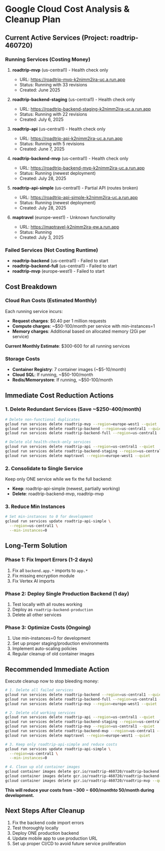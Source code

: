 # Google Cloud Cost Analysis & Cleanup Plan

## Current Active Services (Project: roadtrip-460720)

### Running Services (Costing Money)
1. **roadtrip-mvp** (us-central1) - Health check only
   - URL: https://roadtrip-mvp-k2nimm2ira-uc.a.run.app
   - Status: Running with 33 revisions
   - Created: June 2025
   
2. **roadtrip-backend-staging** (us-central1) - Health check only  
   - URL: https://roadtrip-backend-staging-k2nimm2ira-uc.a.run.app
   - Status: Running with 22 revisions
   - Created: July 6, 2025

3. **roadtrip-api** (us-central1) - Health check only
   - URL: https://roadtrip-api-k2nimm2ira-uc.a.run.app
   - Status: Running with 5 revisions
   - Created: June 7, 2025

4. **roadtrip-backend-mvp** (us-central1) - Health check only
   - URL: https://roadtrip-backend-mvp-k2nimm2ira-uc.a.run.app
   - Status: Running (newest deployment)
   - Created: July 28, 2025

5. **roadtrip-api-simple** (us-central1) - Partial API (routes broken)
   - URL: https://roadtrip-api-simple-k2nimm2ira-uc.a.run.app
   - Status: Running (newest deployment) 
   - Created: July 28, 2025

6. **maptravel** (europe-west1) - Unknown functionality
   - URL: https://maptravel-k2nimm2ira-ew.a.run.app
   - Status: Running
   - Created: July 3, 2025

### Failed Services (Not Costing Runtime)
- **roadtrip-backend** (us-central1) - Failed to start
- **roadtrip-backend-full** (us-central1) - Failed to start
- **roadtrip-mvp** (europe-west1) - Failed to start

## Cost Breakdown

### Cloud Run Costs (Estimated Monthly)
Each running service incurs:
- **Request charges**: $0.40 per 1 million requests
- **Compute charges**: ~$50-100/month per service with min-instances=1
- **Memory charges**: Additional based on allocated memory (2Gi per service)

**Current Monthly Estimate**: $300-600 for all running services

### Storage Costs
- **Container Registry**: 7 container images (~$5-10/month)
- **Cloud SQL**: If running, ~$50-100/month
- **Redis/Memorystore**: If running, ~$50-100/month

## Immediate Cost Reduction Actions

### 1. Delete Redundant Services (Save ~$250-400/month)
```bash
# Delete non-functional duplicates
gcloud run services delete roadtrip-mvp --region=europe-west1 --quiet
gcloud run services delete roadtrip-backend --region=us-central1 --quiet
gcloud run services delete roadtrip-backend-full --region=us-central1 --quiet

# Delete old health-check-only services
gcloud run services delete roadtrip-api --region=us-central1 --quiet
gcloud run services delete roadtrip-backend-staging --region=us-central1 --quiet
gcloud run services delete maptravel --region=europe-west1 --quiet
```

### 2. Consolidate to Single Service
Keep only ONE service while we fix the full backend:
- **Keep**: roadtrip-api-simple (newest, partially working)
- **Delete**: roadtrip-backend-mvp, roadtrip-mvp

### 3. Reduce Min Instances
```bash
# Set min-instances to 0 for development
gcloud run services update roadtrip-api-simple \
  --region=us-central1 \
  --min-instances=0
```

## Long-Term Solution

### Phase 1: Fix Import Errors (1-2 days)
1. Fix all `backend.app.*` imports to `app.*`
2. Fix missing encryption module
3. Fix Vertex AI imports

### Phase 2: Deploy Single Production Backend (1 day)
1. Test locally with all routes working
2. Deploy as `roadtrip-backend-production`
3. Delete all other services

### Phase 3: Optimize Costs (Ongoing)
1. Use min-instances=0 for development
2. Set up proper staging/production environments
3. Implement auto-scaling policies
4. Regular cleanup of old container images

## Recommended Immediate Action

Execute cleanup now to stop bleeding money:

```bash
# 1. Delete all failed services
gcloud run services delete roadtrip-backend --region=us-central1 --quiet
gcloud run services delete roadtrip-backend-full --region=us-central1 --quiet
gcloud run services delete roadtrip-mvp --region=europe-west1 --quiet

# 2. Delete old working services
gcloud run services delete roadtrip-api --region=us-central1 --quiet
gcloud run services delete roadtrip-backend-staging --region=us-central1 --quiet
gcloud run services delete roadtrip-mvp --region=us-central1 --quiet
gcloud run services delete roadtrip-backend-mvp --region=us-central1 --quiet
gcloud run services delete maptravel --region=europe-west1 --quiet

# 3. Keep only roadtrip-api-simple and reduce costs
gcloud run services update roadtrip-api-simple \
  --region=us-central1 \
  --min-instances=0

# 4. Clean up old container images
gcloud container images delete gcr.io/roadtrip-460720/roadtrip-backend --quiet
gcloud container images delete gcr.io/roadtrip-460720/roadtrip-backend-staging --quiet
gcloud container images delete gcr.io/roadtrip-460720/roadtrip-mvp --quiet
```

**This will reduce your costs from ~$300-600/month to ~$50/month during development.**

## Next Steps After Cleanup

1. Fix the backend code import errors
2. Test thoroughly locally
3. Deploy ONE production backend
4. Update mobile app to use production URL
5. Set up proper CI/CD to avoid future service proliferation